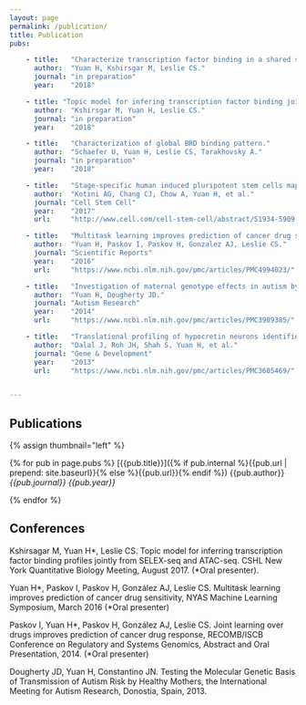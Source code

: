 ```yaml
---
layout: page
permalink: /publication/
title: Publication
pubs:

    - title:   "Characterize transcription factor binding in a shared space."
      author:  "Yuan H, Kshirsgar M, Leslie CS."
      journal: "in preparation"
      year:    "2018"

    - title: "Topic model for infering transcription factor binding jointly from SELEX-seq and ATAC-seq."
      author:  "Kshirsgar M, Yuan H, Leslie CS."
      journal: "in preparation"
      year:    "2018"

    - title:   "Characterization of global BRD binding pattern."
      author:  "Schaefer U, Yuan H, Leslie CS, Tarakhovsky A."
      journal: "in preparation"
      year:    "2018"

    - title:   "Stage-specific human induced pluripotent stem cells map the progression of meyloid transformation to transplantable leukemia."
      author:  "Kotini AG, Chang CJ, Chow A, Yuan H, et al."
      journal: "Cell Stem Cell"
      year:    "2017"
      url:     "http://www.cell.com/cell-stem-cell/abstract/S1934-5909(17)30031-0"

    - title:   "Multitask learning improves prediction of cancer drug sensitivity."
      author:  "Yuan H, Paskov I, Paskov H, Gonzalez AJ, Leslie CS."
      journal: "Scientific Reports"
      year:    "2016"
      url:     "https://www.ncbi.nlm.nih.gov/pmc/articles/PMC4994023/"

    - title:   "Investigation of maternal genotype effects in autism by genome-wide association."
      author:  "Yuan H, Dougherty JD."
      journal: "Autism Research"
      year:    "2014"
      url:     "https://www.ncbi.nlm.nih.gov/pmc/articles/PMC3989385/"

    - title:   "Translational profiling of hypocretin neurons identifies candidate molecules for sleep regulation."
      author:  "Dalal J, Roh JH, Shah S, Yuan H, et al."
      journal: "Gene & Development"
      year:    "2013"
      url:     "https://www.ncbi.nlm.nih.gov/pmc/articles/PMC3605469/"


---
```


## Publications

{% assign thumbnail="left" %}

{% for pub in page.pubs %}
[{{pub.title}}]({% if pub.internal %}{{pub.url | prepend: site.baseurl}}{% else %}{{pub.url}}{% endif %})
{{pub.author}}
*{{pub.journal}}*
*{{pub.year}}*

{% endfor %}

## Conferences
Kshirsagar M, Yuan H\*, Leslie CS. Topic model for inferring transcription factor binding profiles jointly from SELEX-seq and ATAC-seq. CSHL New York Quantitative Biology Meeting, August 2017. (*Oral presenter).

Yuan H\*, Paskov I, Paskov H, González AJ, Leslie CS. Multitask learning improves prediction of cancer drug sensitivity, NYAS Machine Learning Symposium, March 2016 (*Oral presenter)

Paskov I, Yuan H\*, Paskov H, González AJ, Leslie CS. Joint learning over drugs improves prediction of cancer drug response, RECOMB/ISCB Conference on Regulatory and Systems Genomics, Abstract and Oral Presentation, 2014. (*Oral presenter)

Dougherty JD, Yuan H, Constantino JN. Testing the Molecular Genetic Basis of Transmission of Autism Risk by Healthy Mothers, the International Meeting for Autism Research, Donostia, Spain, 2013.

